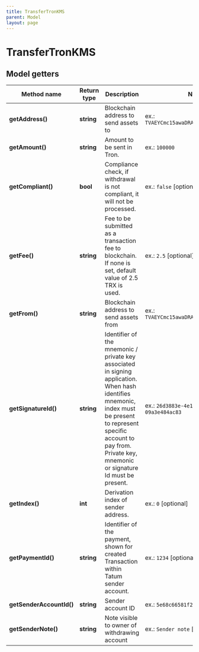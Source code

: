```yaml
---
title: TransferTronKMS
parent: Model
layout: page
---
```


# TransferTronKMS

## Model getters

Method name | Return type | Description | Notes
------------ | ------------- | ------------- | -------------
**getAddress()** | **string** | Blockchain address to send assets to | ex.: `TVAEYCmc15awaDRAjUZ1kvcHwQQaoPw2CW`
**getAmount()** | **string** | Amount to be sent in Tron. | ex.: `100000`
**getCompliant()** | **bool** | Compliance check, if withdrawal is not compliant, it will not be processed. | ex.: `false` [optional]
**getFee()** | **string** | Fee to be submitted as a transaction fee to blockchain. If none is set, default value of 2.5 TRX is used. | ex.: `2.5` [optional]
**getFrom()** | **string** | Blockchain address to send assets from | ex.: `TVAEYCmc15awaDRAjUZ1kvcHwQQaoPw2CW`
**getSignatureId()** | **string** | Identifier of the mnemonic / private key associated in signing application. When hash identifies mnemonic, index must be present to represent specific account to pay from. Private key, mnemonic or signature Id must be present. | ex.: `26d3883e-4e17-48b3-a0ee-09a3e484ac83`
**getIndex()** | **int** | Derivation index of sender address. | ex.: `0` [optional]
**getPaymentId()** | **string** | Identifier of the payment, shown for created Transaction within Tatum sender account. | ex.: `1234` [optional]
**getSenderAccountId()** | **string** | Sender account ID | ex.: `5e68c66581f2ee32bc354087`
**getSenderNote()** | **string** | Note visible to owner of withdrawing account | ex.: `Sender note` [optional]

